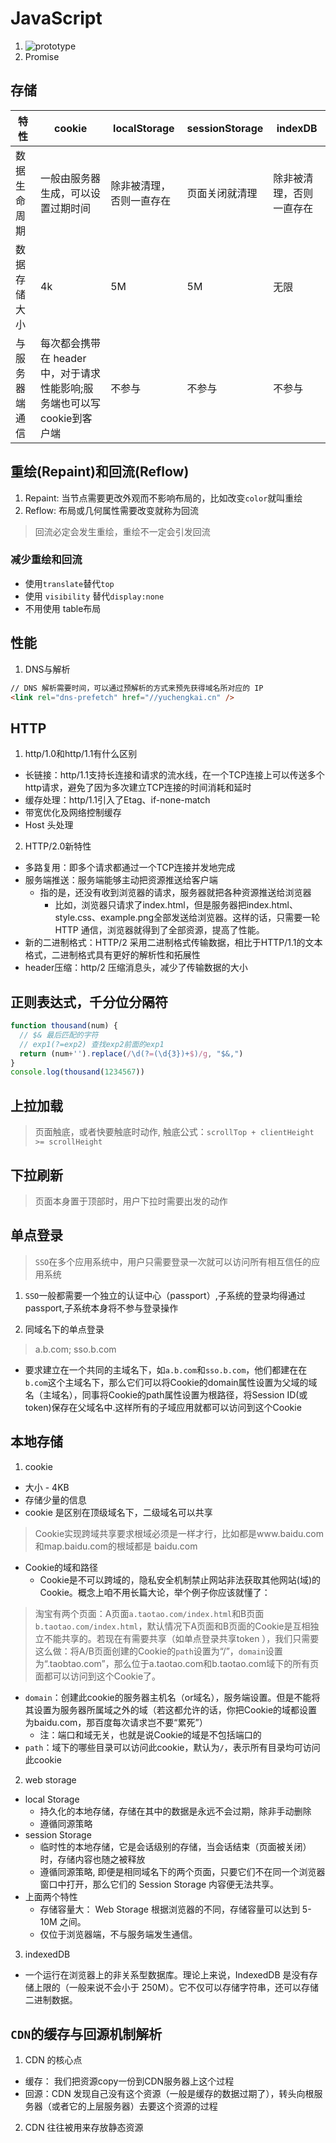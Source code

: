 # JavaScript
1. ![prototype](https://images0.cnblogs.com/blog/138012/201409/181637013624694.png)
2. Promise

## 存储

特性 | cookie | localStorage | sessionStorage | indexDB
---|---|---|---|---
数据生命周期 | 一般由服务器生成，可以设置过期时间| 除非被清理，否则一直存在 | 页面关闭就清理 | 除非被清理，否则一直存在
数据存储大小 | 4k | 5M | 5M |无限
与服务器端通信 | 每次都会携带在 header 中，对于请求性能影响;服务端也可以写cookie到客户端 | 不参与 | 不参与 | 不参与

## 重绘(Repaint)和回流(Reflow)
1. Repaint: 当节点需要更改外观而不影响布局的，比如改变`color`就叫重绘
2. Reflow: 布局或几何属性需要改变就称为回流

> 回流必定会发生重绘，重绘不一定会引发回流

### 减少重绘和回流
* 使用`translate`替代`top`
* 使用 `visibility` 替代`display:none`
* 不用使用 table布局

## 性能
1. DNS与解析
```html
// DNS 解析需要时间，可以通过预解析的方式来预先获得域名所对应的 IP
<link rel="dns-prefetch" href="//yuchengkai.cn" />
```
## HTTP
1. http/1.0和http/1.1有什么区别
  * 长链接：http/1.1支持长连接和请求的流水线，在一个TCP连接上可以传送多个http请求，避免了因为多次建立TCP连接的时间消耗和延时
  * 缓存处理：http/1.1引入了Etag、if-none-match
  * 带宽优化及网络控制缓存
  * Host 头处理

2. HTTP/2.0新特性
  * 多路复用：即多个请求都通过一个TCP连接并发地完成
  * 服务端推送：服务端能够主动把资源推送给客户端
    * 指的是，还没有收到浏览器的请求，服务器就把各种资源推送给浏览器 
      * 比如，浏览器只请求了index.html，但是服务器把index.html、style.css、example.png全部发送给浏览器。这样的话，只需要一轮 HTTP 通信，浏览器就得到了全部资源，提高了性能。
  * 新的二进制格式：HTTP/2 采用二进制格式传输数据，相比于HTTP/1.1的文本格式，二进制格式具有更好的解析性和拓展性
  * header压缩：http/2 压缩消息头，减少了传输数据的大小


## 正则表达式，千分位分隔符
```js
function thousand(num) {
  // $& 最后匹配的字符
  // exp1(?=exp2) 查找exp2前面的exp1
  return (num+'').replace(/\d(?=(\d{3})+$)/g, "$&,")
}
console.log(thousand(1234567))
```

## 上拉加载

> 页面触底，或者快要触底时动作, 触底公式：`scrollTop + clientHeight >= scrollHeight`
## 下拉刷新
> 页面本身置于顶部时，用户下拉时需要出发的动作

## 单点登录

> `SSO`在多个应用系统中，用户只需要登录一次就可以访问所有相互信任的应用系统

1. `SSO`一般都需要一个独立的认证中心（passport）,子系统的登录均得通过passport,子系统本身将不参与登录操作

2. 同域名下的单点登录

> a.b.com; sso.b.com

  * 要求建立在一个共同的主域名下，如`a.b.com`和`sso.b.com`，他们都建在在`b.com`这个主域名下，那么它们可以将Cookie的domain属性设置为父域的域名（主域名），同事将Cookie的path属性设置为根路径，将Session ID(或token)保存在父域名中.这样所有的子域应用就都可以访问到这个Cookie

## 本地存储
1. cookie
  * 大小 - 4KB
  * 存储少量的信息
  * cookie 是区别在顶级域名下，二级域名可以共享

> Cookie实现跨域共享要求根域必须是一样才行，比如都是www.baidu.com和map.baidu.com的根域都是 baidu.com

* Cookie的域和路径
  * Cookie是不可以跨域的，隐私安全机制禁止网站非法获取其他网站(域)的Cookie。概念上咱不用长篇大论，举个例子你应该就懂了：

 > 淘宝有两个页面：A页面`a.taotao.com/index.html`和B页面`b.taotao.com/index.html`，默认情况下A页面和B页面的Cookie是互相独立不能共享的。若现在有需要共享（如单点登录共享token ），我们只需要这么做：将A/B页面创建的Cookie的`path`设置为“/”，`domain`设置为“.taobtao.com”，那么位于a.taotao.com和b.taotao.com域下的所有页面都可以访问到这个Cookie了。

  * `domain`：创建此cookie的服务器主机名（or域名），服务端设置。但是不能将其设置为服务器所属域之外的域（若这都允许的话，你把Cookie的域都设置为baidu.com，那百度每次请求岂不要“累死”）
    * 注：端口和域无关，也就是说Cookie的域是不包括端口的
  * `path`：域下的哪些目录可以访问此cookie，默认为`/`，表示所有目录均可访问此cookie
2. web storage
  * local Storage
    * 持久化的本地存储，存储在其中的数据是永远不会过期，除非手动删除
    * 遵循同源策略
  * session Storage
    * 临时性的本地存储，它是会话级别的存储，当会话结束（页面被关闭）时，存储内容也随之被释放
    * 遵循同源策略, 即便是相同域名下的两个页面，只要它们不在同一个浏览器窗口中打开，那么它们的 Session Storage 内容便无法共享。
  * 上面两个特性
    * 存储容量大： Web Storage 根据浏览器的不同，存储容量可以达到 5-10M 之间。
    * 仅位于浏览器端，不与服务端发生通信。
3. indexedDB
  * 一个运行在浏览器上的非关系型数据库。理论上来说，IndexedDB 是没有存储上限的（一般来说不会小于 250M）。它不仅可以存储字符串，还可以存储二进制数据。

## `CDN`的缓存与回源机制解析
1. CDN 的核心点
  * 缓存： 我们把资源copy一份到CDN服务器上这个过程
  * 回源：CDN 发现自己没有这个资源（一般是缓存的数据过期了），转头向根服务器（或者它的上层服务器）去要这个资源的过程
2. CDN 往往被用来存放静态资源
